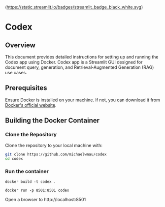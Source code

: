 (https://static.streamlit.io/badges/streamlit_badge_black_white.svg)

# Codex

## Overview

This document provides detailed instructions for setting up and running the Codex app using Docker. Codex app is a Streamlit GUI designed for document query, generation, and Retrieval-Augmented Generation (RAG) use cases.

## Prerequisites

Ensure Docker is installed on your machine. If not, you can download it from [Docker's official website](https://www.docker.com/get-started).

## Building the Docker Container

### Clone the Repository

Clone the repository to your local machine with:

```bash
git clone https://github.com/michaelwnau/codex
cd codex
```

### Run the container
`docker build -t codex .`

`docker run -p 8501:8501 codex`

Open a browser to http://localhost:8501
